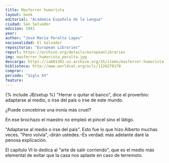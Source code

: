 ```yaml
---
title: Masferrer humorista
layout: book
editorial: "Academia Española de la Lengua"
ciudad: San Salvador
edicion: 1941
year: 
author: "José María Peralta Lagos"
nacionalidad: El Salvador
repositorio: "European Libraries"
repurl: https://archive.org/details/europeanlibraries
img: masferrer_humorista_peralta.jpg
descarga: https://ia601501.us.archive.org/15/items/masferrer-humorista.-jose-maria-peralta-lagos_202010/Masferrer%20Humorista.%20Jos%C3%A9%20Mar%C3%ADa%20Peralta%20Lagos.pdf
biblioteca: http://www.worldcat.org/oclc/1126278170
comprar: 
periodo: "Siglo XX"
feature: 
---
```

{% include JB/setup %}
"Herrar o quitar el banco", dice el proverbio: adaptarse al medio, o irse del país o irse de este mundo.

¿Puede concebirse una ironía más cruel?
 
En ese brochazo el maestro no empleó el pincel sino el látigo.

"Adaptarse al medio o irse del país". Esto fue lo que hizo Alberto muchas veces. "Pero volvía",-dirán ustedes.-Es verdad: más adelante daré la penosa explicación.
 
El capítulo VI lo dedica al "arte de salir corriendo", que es el medio más elemental de evitar que la casa nos aplaste en caso de terremoto.
